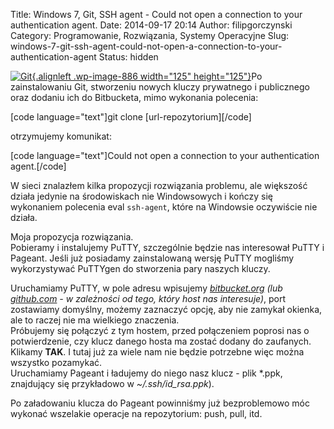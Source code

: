 Title: Windows 7, Git, SSH agent - Could not open a connection to your authentication agent.
Date: 2014-09-17 20:14
Author: filipgorczynski
Category: Programowanie, Rozwiązania, Systemy Operacyjne
Slug: windows-7-git-ssh-agent-could-not-open-a-connection-to-your-authentication-agent
Status: hidden

[![Git](http://filipgorczynski.files.wordpress.com/2014/09/gitlogo.png?w=150){.alignleft .wp-image-886 width="125" height="125"}](https://filipgorczynski.files.wordpress.com/2014/09/gitlogo.png)Po zainstalowaniu Git, stworzeniu nowych kluczy prywatnego i publicznego oraz dodaniu ich do Bitbucketa, mimo wykonania polecenia:

\[code language="text"\]git clone \[url-repozytorium\]\[/code\]

otrzymujemy komunikat:

\[code language="text"\]Could not open a connection to your authentication agent.\[/code\]

W sieci znalazłem kilka propozycji rozwiązania problemu, ale większość działa jedynie na środowiskach nie Windowsowych i kończy się wykonaniem polecenia eval `ssh-agent`, które na Windowsie oczywiście nie działa.

Moja propozycja rozwiązania.  
Pobieramy i instalujemy PuTTY, szczególnie będzie nas interesował PuTTY i Pageant. Jeśli już posiadamy zainstalowaną wersję PuTTY mogliśmy wykorzystywać PuTTYgen do stworzenia pary naszych kluczy.

Uruchamiamy PuTTY, w pole adresu wpisujemy *[bitbucket.org](http://bitbucket.org/) (*lub [*github.com*](http://github.com/) - w zależności od tego, który host nas interesuje*)*, port zostawiamy domyślny, możemy zaznaczyć opcję, aby nie zamykał okienka, ale to raczej nie ma wielkiego znaczenia.  
Próbujemy się połączyć z tym hostem, przed połączeniem poprosi nas o potwierdzenie, czy klucz danego hosta ma zostać dodany do zaufanych. Klikamy **TAK**. I tutaj już za wiele nam nie będzie potrzebne więc można wszystko pozamykać.  
Uruchamiamy Pageant i ładujemy do niego nasz klucz - plik \*.ppk, znajdujący się przykładowo w *\~/.ssh/id\_rsa.ppk*).

Po załadowaniu klucza do Pageant powinniśmy już bezproblemowo móc wykonać wszelakie operacje na repozytorium: push, pull, itd.
